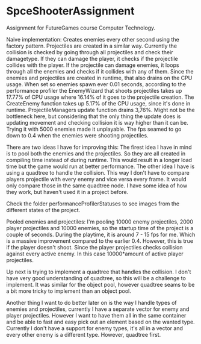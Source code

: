 # SpceShooterAssignment
Assignment for FutureGames course Computer Technology.

Naive implementation:
Creates enemies every other second using the factory pattern.
Projectiles are created in a similar way.
Currently the collision is checked by going through all projectiles and check their damagetype. If they can damage the player, it checks if the projectile collides with the player. If the projectile can damage enemies, it loops through all the enemies and checks if it collides with any of them. 
Since the enemies and projectiles are created in runtime, that also drains on the CPU usage.
When set so enemies spawn ever 0.01 seconds, according to the performance profiler the EnemyWizard that shoots projectiles takes up 17.77% of CPU usage where 16.14% of it goes to the projectile creation.
The CreateEnemy function takes up 5.17% of the CPU usage, since it's done in runtime.
ProjectileManagers update function drains 3,76%. Might not be the bottleneck here, but considering that the only thing the update does is updating movement and checking collision it is way higher than it can be.
Trying it with 5000 enemies made it unplayable. The fps seamed to go down to 0.4 when the enemies were shooting projectiles.

There are two ideas I have for improving this:
The firest idea I have in mind is to pool both the enemies and the projectiles. So they are all created in compiling time instead of during runtime. This would result in a longer load time but the game would run at better performance.
The other idea I have is using a quadtree to handle the collision. This way I don't have to compare players projectile with every enemy and vice versa every frame. It would only compare those in the same quadtree node.
I have some idea of how they work, but haven't used it in a project before.

Check the folder performanceProfilerStatuses to see images from the different states of the project.


Pooled enemies and projectiles:
I'm pooling 10000 enemy projectiles, 2000 player projectiles and 10000 enemies, so the startup time of the project is a couple of seconds.
During the playtime, it is around 7 - 15 fps for me. Which is a massive improvement compared to the earlier 0.4.
However, this is true if the player doesn't shoot. Since the player projectiles checks collision against every active enemy. In this case 10000*amount of active player projectiles. 

Up next is trying to implement a quadtree that handles the collision. I don't have very good understanding of quadtree, so this will be a challenge to implement.
It was similar for the object pool, however quadtree seams to be a bit more tricky to implement than an object pool.

Another thing I want to do better later on is the way I handle types of enemies and projectiles, currently I have a separate vector for enemy and player projectiles. However I want to have them all in the same container and be able to fast and easy pick out an element based on the wanted type. Currently I don't have a support for enemy types, it's all in a vector and every other enemy is a different type.
However, quadtree first.